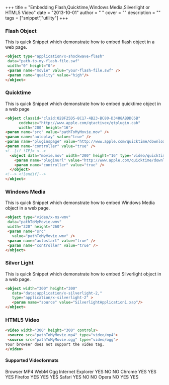 
+++
title = "Embedding Flash,Quicktime,Windows Media,Silverlight or HTML5 Video"
date = "2013-10-01"
author = " "
cover = ""
description = ""
tags = ["snippet","utility"]
+++

### Flash Object

 This is quick Snippet which demonstrate how to embed flash object in a web page.

 ```html
 <object type="application/x-shockwave-flash"
  data="path-to-my-flash-file.swf"
  width="0" height="0">
  <param name="movie" value="your-flash-file.swf" />
  <param name="quality" value="high"/>
</object>
```
 ### Quicktime

 This is quick Snippet which demonstrate how to embed quicktime object in a web page

 ```html
 <object classid="clsid:02BF25D5-8C17-4B23-BC80-D3488ABDDC6B"
       codebase="http://www.apple.com/qtactivex/qtplugin.cab"
       width="200" height="16">
 <param name="src" value="pathToMyMovie.mov" />
 <param name="autoplay" value="true" />
 <param name="pluginspage" value="http://www.apple.com/quicktime/download/" />
 <param name="controller" value="true" />
 <!--[if !IE]> <-->
   <object data="movie.mov" width="200" height="16" type="video/quicktime">
     <param name="pluginurl" value="http://www.apple.com/quicktime/download/" />
     <param name="controller" value="true" />
   </object>
 <!--> <![endif]-->
</object>
```
 ### Windows Media

 This is quick Snippet which demonstrate how to embed Windows Media object in a web page.

 ```html
 <object type="video/x-ms-wmv"
  data="pathToMyMovie.wmv"
  width="320" height="260">
  <param name="src"
    value="pathToMyMovie.wmv" />
  <param name="autostart" value="true" />
  <param name="controller" value="true" />
</object>
```
 ### Silver Light

 This is quick Snippet which demonstrate how to embed Silverlight object in a web page.

 ```html
 <object width="300" height="300"
    data="data:application/x-silverlight-2,"
    type="application/x-silverlight-2" >
    <param name="source" value="SilverlightApplication1.xap"/>
</object>
```
 ### HTML5 Video

 ```html
 <video width="300" height="300" controls>
  <source src="pathToMyMovie.mp4" type="video/mp4">
  <source src="pathToMyMovie.ogg" type="video/ogg">
Your browser does not support the video tag.
</video>
```
  #### Supported Videoformats

   Browser MP4 WebM Ogg   Internet Explorer YES NO NO   Chrome YES YES YES   Firefox YES YES YES   Safari YES NO NO   Opera NO YES YES  



